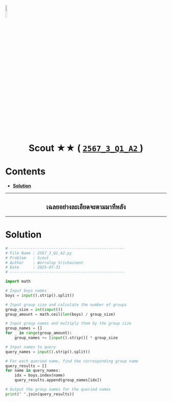 <p align="left">
  <a href="../../README.md">
    <img src="../../../../Z99-OTHERS/00-common/00-back.png" style="width:10%">
  </a>
</p>

<div align="center">
  <h1>
    Scout ★★ (
      <a href="https://drive.google.com/file/d/1cST70loS_Wfreh2mwh7RSmKwLeR216ZH/view?usp=sharing">
        <code>2567_3_Q1_A2</code>
      </a>
    )
  </h1>
</div>

# Contents

-   [**Solution**](#solution)

---

<div align="center">
  <h2>เฉลยอย่างละเอียดจะตามมาทีหลัง</h2>
</div>

---

# Solution

```python
# --------------------------------------------------
# File Name : 2567_3_Q1_A2.py
# Problem   : Scout
# Author    : Worralop Srichainont
# Date      : 2025-07-31
# --------------------------------------------------

import math

# Input boys names
boys = input().strip().split()

# Input group size and calculate the number of groups
group_size = int(input())
group_amount = math.ceil(len(boys) / group_size)

# Input group names and multiply them by the group size
group_names = []
for _ in range(group_amount):
    group_names += [input().strip()] * group_size

# Input names to query
query_names = input().strip().split()

# For each queried name, find the corresponding group name
query_results = []
for name in query_names:
    idx = boys.index(name)
    query_results.append(group_names[idx])

# Output the group names for the queried names
print(" ".join(query_results))
```
